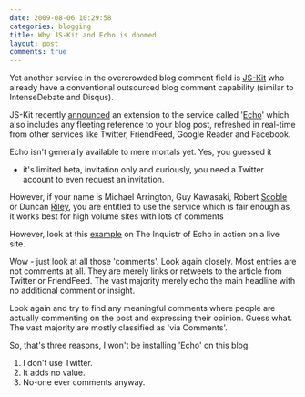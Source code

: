 ```yaml
---
date: 2009-08-06 10:29:58
categories: blogging
title: Why JS-Kit and Echo is doomed
layout: post
comments: true
---
```

Yet another service in the overcrowded blog comment field is
[JS-Kit](http://js-kit.com/) who already have a conventional outsourced
blog comment capability (similar to IntenseDebate and Disqus).

JS-Kit recently
[announced](http://blog.js-kit.com/2009/07/10/comments-have-evolved-introducing-echo/)
an extension to the service called '[Echo](http://js-kit.com/echo/)'
which also includes any fleeting reference to your blog post, refreshed
in real-time from other services like Twitter, FriendFeed, Google Reader
and Facebook.

Echo isn't generally available to mere mortals yet. Yes, you guessed it
- it's limited beta, invitation only and curiously, you need a Twitter
account to even request an invitation.

However, if your name is Michael Arrington, Guy Kawasaki, Robert
[Scoble](http://scobleizer.com/2009/07/23/commenting-just-changed-for-bloggers-with-js-kit-echo/)
or Duncan
[Riley](http://www.inquisitr.com/32041/why-were-giving-js-kits-echo-a-shot/),
you are entitled to use the service which is fair enough as it works
best for high volume sites with lots of comments

However, look at this
[example](http://www.inquisitr.com/32198/twitter-sued-for-patent-infringement-and-it-doesnt-look-good/)
on The Inquistr of Echo in action on a live site.

Wow - just look at all those 'comments'. Look again closely. Most
entries are not comments at all. They are merely links or retweets to
the article from Twitter or FriendFeed. The vast majority merely echo
the main headline with no additional comment or insight.

Look again and try to find any meaningful comments where people are
actually commenting on the post and expressing their opinion. Guess
what. The vast majority are mostly classified as 'via Comments'.

So, that's three reasons, I won't be installing 'Echo' on this blog.

1.  I don't use Twitter.
2.  It adds no value.
3.  No-one ever comments anyway.

